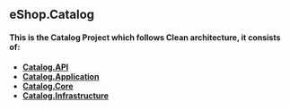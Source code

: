 ## eShop.Catalog

#### This is the Catalog Project which follows Clean architecture, it consists of:
 - [**Catalog.API**](https://github.com/Annaati/eShopping/tree/master/Services/Catalog/Catalog.API)
 - [**Catalog.Application**](https://github.com/Annaati/eShopping/tree/master/Services/Catalog/Catalog.Application)
 - [**Catalog.Core**](https://github.com/Annaati/eShopping/tree/master/Services/Catalog/Catalog.Core)
 - [**Catalog.Infrastructure**](https://github.com/Annaati/eShopping/tree/master/Services/Catalog/Catalog.Infrastructure)
